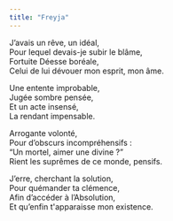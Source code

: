 ```yaml
---
title: "Freyja"
---
```


J’avais un rêve, un idéal,\
Pour lequel devais-je subir le blâme,\
Fortuite Déesse boréale,\
Celui de lui dévouer mon esprit, mon âme.

Une entente improbable,\
Jugée sombre pensée,\
Et un acte insensé,\
La rendant impensable.

Arrogante volonté,\
Pour d’obscurs incompréhensifs :\
“Un mortel, aimer une divine ?”\
Rient les suprêmes de ce monde, pensifs.

J’erre, cherchant la solution,\
Pour quémander ta clémence,\
Afin d’accéder à l’Absolution,\
Et qu’enfin t'apparaisse mon existence.
